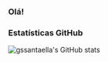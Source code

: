 ### Olá!


### Estatísticas GitHub
![gssantaella's GitHub stats](https://github-readme-stats.vercel.app/api?username=gssantaella&show_icons=true&theme=dracula)
